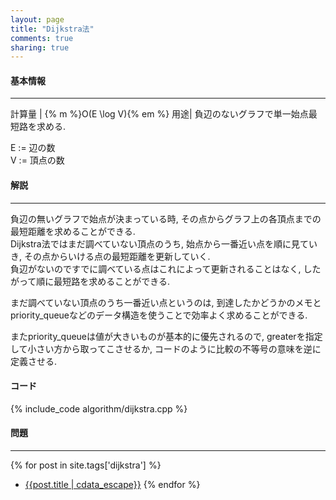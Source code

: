 ```yaml
---
layout: page
title: "Dijkstra法"
comments: true
sharing: true
---
```

  
#### 基本情報
  
***

計算量 | {% m %}O(E \log V){% em %}
用途| 負辺のないグラフで単一始点最短路を求める.
  
E := 辺の数  
V := 頂点の数  

#### 解説

***

負辺の無いグラフで始点が決まっている時, その点からグラフ上の各頂点までの最短距離を求めることができる.  
Dijkstra法ではまだ調べていない頂点のうち, 始点から一番近い点を順に見ていき, その点からいける点の最短距離を更新していく.  
負辺がないのですでに調べている点はこれによって更新されることはなく, したがって順に最短路を求めることができる.  
  
まだ調べていない頂点のうち一番近い点というのは, 到達したかどうかのメモとpriority_queueなどのデータ構造を使うことで効率よく求めることができる.  
  
またpriority_queueは値が大きいものが基本的に優先されるので, greaterを指定して小さい方から取ってこさせるか, コードのように比較の不等号の意味を逆に定義させる.  

#### コード

{% include_code algorithm/dijkstra.cpp %}


#### 問題

***  

{% for post in site.tags['dijkstra'] %}
* [{{post.title | cdata_escape}}]({{post.url}})
{% endfor %}